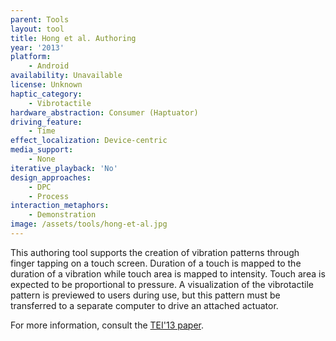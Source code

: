 ```yaml
---
parent: Tools
layout: tool
title: Hong et al. Authoring
year: '2013'
platform:
    - Android
availability: Unavailable
license: Unknown
haptic_category:
    - Vibrotactile
hardware_abstraction: Consumer (Haptuator)
driving_feature:
    - Time
effect_localization: Device-centric
media_support:
    - None
iterative_playback: 'No'
design_approaches:
    - DPC
    - Process
interaction_metaphors:
    - Demonstration
image: /assets/tools/hong-et-al.jpg
---
```

This authoring tool supports the creation of vibration patterns through finger tapping on a touch screen.
Duration of a touch is mapped to the duration of a vibration while touch area is mapped to intensity.
Touch area is expected to be proportional to pressure.
A visualization of the vibrotactile pattern is previewed to users during use, but this pattern must be transferred to a separate computer to drive an attached actuator.

For more information, consult the [TEI'13 paper](https://doi.org/10.1145/2460625.2460660).
